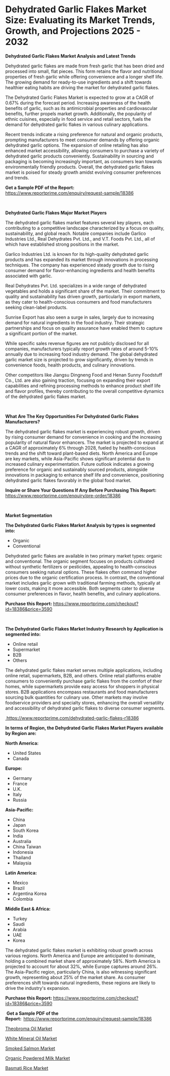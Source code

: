 <p><h1>Dehydrated Garlic Flakes Market Size: Evaluating its Market Trends, Growth, and Projections 2025 - 2032</h1></p><p><strong>Dehydrated Garlic Flakes Market Analysis and Latest Trends</strong></p>
<p><p>Dehydrated garlic flakes are made from fresh garlic that has been dried and processed into small, flat pieces. This form retains the flavor and nutritional properties of fresh garlic while offering convenience and a longer shelf life. The growing demand for ready-to-use ingredients and a shift towards healthier eating habits are driving the market for dehydrated garlic flakes.</p><p>The Dehydrated Garlic Flakes Market is expected to grow at a CAGR of 0.67% during the forecast period. Increasing awareness of the health benefits of garlic, such as its antimicrobial properties and cardiovascular benefits, further propels market growth. Additionally, the popularity of ethnic cuisines, especially in food service and retail sectors, fuels the demand for dehydrated garlic flakes in various culinary applications.</p><p>Recent trends indicate a rising preference for natural and organic products, prompting manufacturers to meet consumer demands by offering organic dehydrated garlic options. The expansion of online retailing has also enhanced market accessibility, allowing consumers to purchase a variety of dehydrated garlic products conveniently. Sustainability in sourcing and packaging is becoming increasingly important, as consumers lean towards environmentally friendly products. Overall, the dehydrated garlic flakes market is poised for steady growth amidst evolving consumer preferences and trends.</p></p>
<p><strong>Get a Sample PDF of the Report:&nbsp;</strong> <a href="https://www.reportprime.com/enquiry/request-sample/18386?utm_campaign=1893&utm_medium=2&utm_source=Github&utm_content=ia&utm_term=19032025&utm_id=dehydrated-garlic-flakes">https://www.reportprime.com/enquiry/request-sample/18386</a></p>
<p>&nbsp;</p>
<p><strong>Dehydrated Garlic Flakes Major Market Players</strong></p>
<p><p>The dehydrated garlic flakes market features several key players, each contributing to a competitive landscape characterized by a focus on quality, sustainability, and global reach. Notable companies include Garlico Industries Ltd., Real Dehydrates Pvt. Ltd., and V.T. Foods Pvt. Ltd., all of which have established strong positions in the market.</p><p>Garlico Industries Ltd. is known for its high-quality dehydrated garlic products and has expanded its market through innovations in processing techniques. The company has experienced steady growth due to rising consumer demand for flavor-enhancing ingredients and health benefits associated with garlic.</p><p>Real Dehydrates Pvt. Ltd. specializes in a wide range of dehydrated vegetables and holds a significant share of the market. Their commitment to quality and sustainability has driven growth, particularly in export markets, as they cater to health-conscious consumers and food manufacturers seeking clean-label products.</p><p>Sunrise Export has also seen a surge in sales, largely due to increasing demand for natural ingredients in the food industry. Their strategic partnerships and focus on quality assurance have enabled them to capture a significant portion of the market.</p><p>While specific sales revenue figures are not publicly disclosed for all companies, manufacturers typically report growth rates of around 5-10% annually due to increasing food industry demand. The global dehydrated garlic market size is projected to grow significantly, driven by trends in convenience foods, health products, and culinary innovations.</p><p>Other competitors like Jiangsu Dingneng Food and Henan Sunny Foodstuff Co., Ltd. are also gaining traction, focusing on expanding their export capabilities and refining processing methods to enhance product shelf life and flavor profiles, thereby contributing to the overall competitive dynamics of the dehydrated garlic flakes market.</p></p>
<p>&nbsp;</p>
<p><strong>What Are The Key Opportunities For Dehydrated Garlic Flakes Manufacturers?</strong></p>
<p><p>The dehydrated garlic flakes market is experiencing robust growth, driven by rising consumer demand for convenience in cooking and the increasing popularity of natural flavor enhancers. The market is projected to expand at a CAGR of approximately 6% through 2028, fueled by health-conscious trends and the shift toward plant-based diets. North America and Europe are key markets, while Asia-Pacific shows significant potential due to increased culinary experimentation. Future outlook indicates a growing preference for organic and sustainably sourced products, alongside innovations in packaging to enhance shelf life and convenience, positioning dehydrated garlic flakes favorably in the global food market.</p></p>
<p><strong>Inquire or Share Your Questions If Any Before Purchasing This Report:</strong> <a href="https://www.reportprime.com/enquiry/pre-order/18386?utm_campaign=1893&utm_medium=2&utm_source=Github&utm_content=ia&utm_term=19032025&utm_id=dehydrated-garlic-flakes">https://www.reportprime.com/enquiry/pre-order/18386</a></p>
<p>&nbsp;</p>
<p><strong>Market Segmentation</strong></p>
<p><strong>The Dehydrated Garlic Flakes Market Analysis by types is segmented into:</strong></p>
<p><ul><li>Organic</li><li>Conventional</li></ul></p>
<p><p>Dehydrated garlic flakes are available in two primary market types: organic and conventional. The organic segment focuses on products cultivated without synthetic fertilizers or pesticides, appealing to health-conscious consumers seeking natural options. These flakes often command higher prices due to the organic certification process. In contrast, the conventional market includes garlic grown with traditional farming methods, typically at lower costs, making it more accessible. Both segments cater to diverse consumer preferences in flavor, health benefits, and culinary applications.</p></p>
<p><strong>Purchase this Report:&nbsp;</strong><a href="https://www.reportprime.com/checkout?id=18386&price=3590&utm_campaign=1893&utm_medium=2&utm_source=Github&utm_content=ia&utm_term=19032025&utm_id=dehydrated-garlic-flakes">https://www.reportprime.com/checkout?id=18386&price=3590</a></p>
<p>&nbsp;</p>
<p><strong>The Dehydrated Garlic Flakes Market Industry Research by Application is segmented into:</strong></p>
<p><ul><li>Online retail</li><li>Supermarket</li><li>B2B</li><li>Others</li></ul></p>
<p><p>The dehydrated garlic flakes market serves multiple applications, including online retail, supermarkets, B2B, and others. Online retail platforms enable consumers to conveniently purchase garlic flakes from the comfort of their homes, while supermarkets provide easy access for shoppers in physical stores. B2B applications encompass restaurants and food manufacturers sourcing bulk quantities for culinary use. Other markets may involve foodservice providers and specialty stores, enhancing the overall versatility and accessibility of dehydrated garlic flakes to diverse consumer segments.</p></p>
<p><a href="https://www.reportprime.com/dehydrated-garlic-flakes-r18386?utm_campaign=1893&utm_medium=2&utm_source=Github&utm_content=ia&utm_term=19032025&utm_id=dehydrated-garlic-flakes">&nbsp;https://www.reportprime.com/dehydrated-garlic-flakes-r18386</a></p>
<p><strong>In terms of Region, the Dehydrated Garlic Flakes Market Players available by Region are:</strong></p>
<p>
    <p> <strong> North America: </strong>
        <ul>
            <li>United States</li>
            <li>Canada</li>
        </ul>
        </p> 
    <p> <strong> Europe: </strong>
        <ul>
            <li>Germany</li>
            <li>France</li>
            <li>U.K.</li>
            <li>Italy</li>
            <li>Russia</li>
        </ul>
        </p> 
    <p> <strong> Asia-Pacific: </strong>
        <ul>
            <li>China</li>
            <li>Japan</li>
            <li>South Korea</li>
            <li>India</li>
            <li>Australia</li>
            <li>China Taiwan</li>
            <li>Indonesia</li>
            <li>Thailand</li>
            <li>Malaysia</li>
        </ul>
        </p> 
    <p> <strong> Latin America: </strong>
        <ul>
            <li>Mexico</li>
            <li>Brazil</li>
            <li>Argentina Korea</li>
            <li>Colombia</li>
        </ul>
        </p> 
    <p> <strong> Middle East & Africa: </strong>
        <ul>
            <li>Turkey</li>
            <li>Saudi</li>
            <li>Arabia</li>
            <li>UAE</li>
            <li>Korea</li>
        </ul>
    </p>
    </p>
<p><p>The dehydrated garlic flakes market is exhibiting robust growth across various regions. North America and Europe are anticipated to dominate, holding a combined market share of approximately 58%. North America is projected to account for about 32%, while Europe captures around 26%. The Asia-Pacific region, particularly China, is also witnessing significant growth, representing about 25% of the market share. As consumer preferences shift towards natural ingredients, these regions are likely to drive the industry's expansion.</p></p>
<p><strong>Purchase this Report: </strong><a href="https://www.reportprime.com/checkout?id=18386&price=3590&utm_campaign=1893&utm_medium=2&utm_source=Github&utm_content=ia&utm_term=19032025&utm_id=dehydrated-garlic-flakes">https://www.reportprime.com/checkout?id=18386&price=3590</a></p>
<p>&nbsp;<strong>Get a Sample PDF of the Report:&nbsp;&nbsp;</strong><a href="https://www.reportprime.com/enquiry/request-sample/18386?utm_campaign=1893&utm_medium=2&utm_source=Github&utm_content=ia&utm_term=19032025&utm_id=dehydrated-garlic-flakes">https://www.reportprime.com/enquiry/request-sample/18386</a></p>
<p><strong></strong></p>
<p><p><a href="https://github.com/firdwsermald/Market-Research-Report-List-1/blob/main/theobroma-oil-market.md?utm_campaign=1893&utm_medium=2&utm_source=Github&utm_content=ia&utm_term=19032025&utm_id=dehydrated-garlic-flakes">Theobroma Oil Market</a></p><p><a href="https://github.com/wilzeryammy/Market-Research-Report-List-1/blob/main/white-mineral-oil-market.md?utm_campaign=1893&utm_medium=2&utm_source=Github&utm_content=ia&utm_term=19032025&utm_id=dehydrated-garlic-flakes">White Mineral Oil Market</a></p><p><a href="https://github.com/fontshatintj/Market-Research-Report-List-1/blob/main/smoked-salmon-market.md?utm_campaign=1893&utm_medium=2&utm_source=Github&utm_content=ia&utm_term=19032025&utm_id=dehydrated-garlic-flakes">Smoked Salmon Market</a></p><p><a href="https://github.com/winjelequegt/Market-Research-Report-List-1/blob/main/organic-powdered-milk-market.md?utm_campaign=1893&utm_medium=2&utm_source=Github&utm_content=ia&utm_term=19032025&utm_id=dehydrated-garlic-flakes">Organic Powdered Milk Market</a></p><p><a href="https://github.com/bredevasil2q/Market-Research-Report-List-1/blob/main/basmati-rice-market.md?utm_campaign=1893&utm_medium=2&utm_source=Github&utm_content=ia&utm_term=19032025&utm_id=dehydrated-garlic-flakes">Basmati Rice Market</a></p></p>